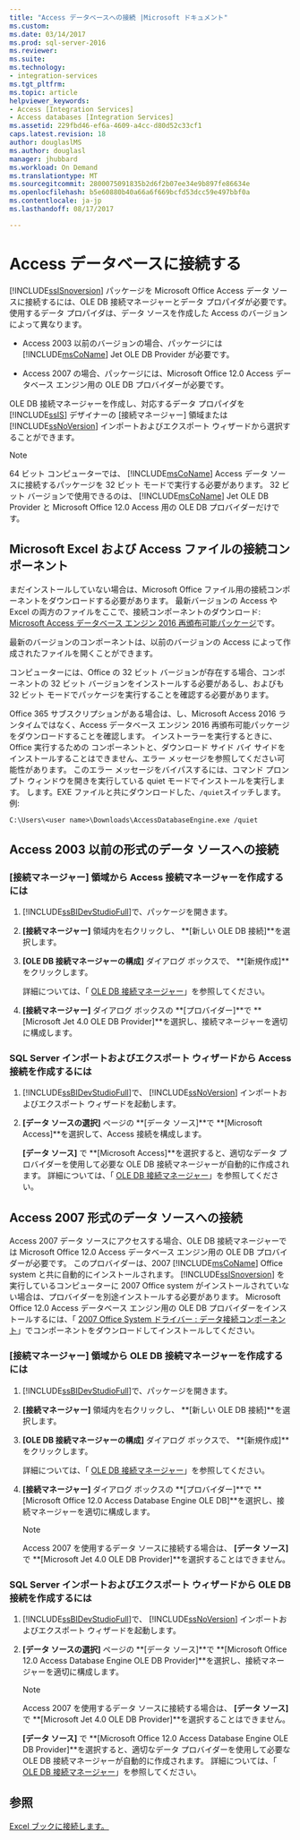 ```yaml
---
title: "Access データベースへの接続 |Microsoft ドキュメント"
ms.custom: 
ms.date: 03/14/2017
ms.prod: sql-server-2016
ms.reviewer: 
ms.suite: 
ms.technology:
- integration-services
ms.tgt_pltfrm: 
ms.topic: article
helpviewer_keywords:
- Access [Integration Services]
- Access databases [Integration Services]
ms.assetid: 229fbd46-ef6a-4609-a4cc-d80d52c33cf1
caps.latest.revision: 18
author: douglaslMS
ms.author: douglasl
manager: jhubbard
ms.workload: On Demand
ms.translationtype: MT
ms.sourcegitcommit: 2800075091835b2d6f2b07ee34e9b897fe86634e
ms.openlocfilehash: b5e60880b40a66a6f669bcfd53dcc59e497bbf0a
ms.contentlocale: ja-jp
ms.lasthandoff: 08/17/2017

---
```

# <a name="connect-to-an-access-database"></a>Access データベースに接続する
  [!INCLUDE[ssISnoversion](../../includes/ssisnoversion-md.md)] パッケージを Microsoft Office Access データ ソースに接続するには、OLE DB 接続マネージャーとデータ プロパイダが必要です。 使用するデータ プロパイダは、データ ソースを作成した Access のバージョンによって異なります。  
  
-   Access 2003 以前のバージョンの場合、パッケージには [!INCLUDE[msCoName](../../includes/msconame-md.md)] Jet OLE DB Provider が必要です。  
  
-   Access 2007 の場合、パッケージには、Microsoft Office 12.0 Access データベース エンジン用の OLE DB プロバイダーが必要です。  
  
 OLE DB 接続マネージャーを作成し、対応するデータ プロパイダを [!INCLUDE[ssIS](../../includes/ssis-md.md)] デザイナーの [接続マネージャー] 領域または [!INCLUDE[ssNoVersion](../../includes/ssnoversion-md.md)] インポートおよびエクスポート ウィザードから選択することができます。  
  
> [!NOTE]  
>  64 ビット コンピューターでは、 [!INCLUDE[msCoName](../../includes/msconame-md.md)] Access データ ソースに接続するパッケージを 32 ビット モードで実行する必要があります。 32 ビット バージョンで使用できるのは、 [!INCLUDE[msCoName](../../includes/msconame-md.md)] Jet OLE DB Provider と Microsoft Office 12.0 Access 用の OLE DB プロバイダーだけです。  

## <a name="connectivity-components-for-microsoft-excel-and-access-files"></a>Microsoft Excel および Access ファイルの接続コンポーネント
  
まだインストールしていない場合は、Microsoft Office ファイル用の接続コンポーネントをダウンロードする必要があります。 最新バージョンの Access や Excel の両方のファイルをここで、接続コンポーネントのダウンロード: [Microsoft Access データベース エンジン 2016 再頒布可能パッケージ](https://www.microsoft.com/download/details.aspx?id=54920)です。
  
最新のバージョンのコンポーネントは、以前のバージョンの Access によって作成されたファイルを開くことができます。

コンピューターには、Office の 32 ビット バージョンが存在する場合、コンポーネントの 32 ビット バージョンをインストールする必要があるし、およびも 32 ビット モードでパッケージを実行することを確認する必要があります。

Office 365 サブスクリプションがある場合は、し、Microsoft Access 2016 ランタイムではなく、Access データベース エンジン 2016 再頒布可能パッケージをダウンロードすることを確認します。 インストーラーを実行するときに、Office 実行するための コンポーネントと、ダウンロード サイド バイ サイドをインストールすることはできません、エラー メッセージを参照してください可能性があります。 このエラー メッセージをバイパスするには、コマンド プロンプト ウィンドウを開きを実行している quiet モードでインストールを実行します。 します。EXE ファイルと共にダウンロードした、`/quiet`スイッチします。 例:

`C:\Users\<user name>\Downloads\AccessDatabaseEngine.exe /quiet`
  
## <a name="connecting-to-a-data-source-in-access-2003-or-earlier-format"></a>Access 2003 以前の形式のデータ ソースへの接続  
  
### <a name="to-create-an-access-connection-manager-from-the-connection-managers-area"></a>[接続マネージャー] 領域から Access 接続マネージャーを作成するには  
  
1.  [!INCLUDE[ssBIDevStudioFull](../../includes/ssbidevstudiofull-md.md)]で、パッケージを開きます。  
  
2.  **[接続マネージャー]** 領域内を右クリックし、 **[新しい OLE DB 接続]**を選択します。  
  
3.  **[OLE DB 接続マネージャーの構成]** ダイアログ ボックスで、 **[新規作成]**をクリックします。  
  
     詳細については、「 [OLE DB 接続マネージャー](../../integration-services/connection-manager/ole-db-connection-manager.md)」を参照してください。  
  
4.  **[接続マネージャー]** ダイアログ ボックスの **[プロバイダー]**で **[Microsoft Jet 4.0 OLE DB Provider]**を選択し、接続マネージャーを適切に構成します。  
  
### <a name="to-create-an-access-connection-from-the-sql-server-import-and-export-wizard"></a>SQL Server インポートおよびエクスポート ウィザードから Access 接続を作成するには  
  
1.  [!INCLUDE[ssBIDevStudioFull](../../includes/ssbidevstudiofull-md.md)]で、 [!INCLUDE[ssNoVersion](../../includes/ssnoversion-md.md)] インポートおよびエクスポート ウィザードを起動します。  
  
2.  **[データ ソースの選択]** ページの **[データ ソース]**で **[Microsoft Access]**を選択して、Access 接続を構成します。  
  
     **[データ ソース]** で **[Microsoft Access]**を選択すると、適切なデータ プロバイダーを使用して必要な OLE DB 接続マネージャーが自動的に作成されます。 詳細については、「 [OLE DB 接続マネージャー](../../integration-services/connection-manager/ole-db-connection-manager.md)」を参照してください。  
  
## <a name="connecting-to-a-data-source-in-access-2007-format"></a>Access 2007 形式のデータ ソースへの接続  
 Access 2007 データ ソースにアクセスする場合、OLE DB 接続マネージャーでは Microsoft Office 12.0 Access データベース エンジン用の OLE DB プロバイダーが必要です。 このプロバイダーは、2007 [!INCLUDE[msCoName](../../includes/msconame-md.md)] Office system と共に自動的にインストールされます。 [!INCLUDE[ssISnoversion](../../includes/ssisnoversion-md.md)] を実行しているコンピューターに 2007 Office system がインストールされていない場合は、プロバイダーを別途インストールする必要があります。 Microsoft Office 12.0 Access データベース エンジン用の OLE DB プロバイダーをインストールするには、「 [2007 Office System ドライバー : データ接続コンポーネント](http://go.microsoft.com/fwlink/?LinkId=98155)」でコンポーネントをダウンロードしてインストールしてください。  
  
### <a name="to-create-an-ole-db-connection-manager-from-the-connection-managers-area"></a>[接続マネージャー] 領域から OLE DB 接続マネージャーを作成するには  
  
1.  [!INCLUDE[ssBIDevStudioFull](../../includes/ssbidevstudiofull-md.md)]で、パッケージを開きます。  
  
2.  **[接続マネージャー]** 領域内を右クリックし、 **[新しい OLE DB 接続]**を選択します。  
  
3.  **[OLE DB 接続マネージャーの構成]** ダイアログ ボックスで、 **[新規作成]**をクリックします。  
  
     詳細については、「 [OLE DB 接続マネージャー](../../integration-services/connection-manager/ole-db-connection-manager.md)」を参照してください。  
  
4.  **[接続マネージャー]** ダイアログ ボックスの **[プロバイダー]**で **[Microsoft Office 12.0 Access Database Engine OLE DB]**を選択し、接続マネージャーを適切に構成します。  
  
    > [!NOTE]  
    >  Access 2007 を使用するデータ ソースに接続する場合は、 **[データ ソース]** で **[Microsoft Jet 4.0 OLE DB Provider]**を選択することはできません。  
  
### <a name="to-create-an-ole-db-connection-from-the-sql-server-import-and-export-wizard"></a>SQL Server インポートおよびエクスポート ウィザードから OLE DB 接続を作成するには  
  
1.  [!INCLUDE[ssBIDevStudioFull](../../includes/ssbidevstudiofull-md.md)]で、 [!INCLUDE[ssNoVersion](../../includes/ssnoversion-md.md)] インポートおよびエクスポート ウィザードを起動します。  
  
2.  **[データ ソースの選択]** ページの **[データ ソース]**で **[Microsoft Office 12.0 Access Database Engine OLE DB Provider]**を選択し、接続マネージャーを適切に構成します。  
  
    > [!NOTE]  
    >  Access 2007 を使用するデータ ソースに接続する場合は、 **[データ ソース]** で **[Microsoft Jet 4.0 OLE DB Provider]**を選択することはできません。  
  
     **[データ ソース]** で **[Microsoft Office 12.0 Access Database Engine OLE DB Provider]**を選択すると、適切なデータ プロバイダーを使用して必要な OLE DB 接続マネージャーが自動的に作成されます。 詳細については、「 [OLE DB 接続マネージャー](../../integration-services/connection-manager/ole-db-connection-manager.md)」を参照してください。  
  
## <a name="see-also"></a>参照  
 [Excel ブックに接続します。](../../integration-services/connection-manager/connect-to-an-excel-workbook.md)  
  
  

